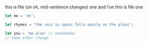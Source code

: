 this is file (uh oh, mid-sentence changes) one and l'un
this is file one


```js
let me = 'me';

let rhymes = "the rain in spain falls mainly on the plain";

let you = 'me also' // muahahaha
// some other change

```

